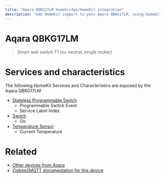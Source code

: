 ```yaml
---
title: "Aqara QBKG17LM Homebridge/HomeKit integration"
description: "Add HomeKit support to your Aqara QBKG17LM, using Homebridge, Zigbee2MQTT and homebridge-z2m."
---
```

<!---
This file has been GENERATED using src/docgen/docgen.ts
DO NOT EDIT THIS FILE MANUALLY!
-->
# Aqara QBKG17LM
> Smart wall switch T1 (no neutral, single rocker)


# Services and characteristics
The following HomeKit Services and Characteristics are exposed by
the Aqara QBKG17LM

* [Stateless Programmable Switch](../../action.md)
  * Programmable Switch Event
  * Service Label Index
* [Switch](../../switch.md)
  * On
* [Temperature Sensor](../../sensors.md)
  * Current Temperature


# Related
* [Other devices from Aqara](../index.md#aqara)
* [Zigbee2MQTT documentation for this device](https://www.zigbee2mqtt.io/devices/QBKG17LM.html)